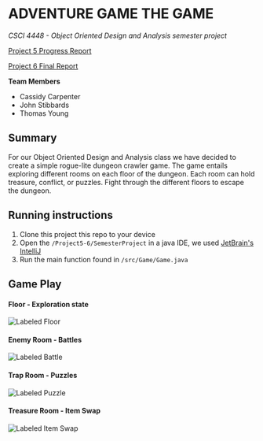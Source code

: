 # ADVENTURE GAME THE GAME
*CSCI 4448 - Object Oriented Design and Analysis semester project*

[Project 5 Progress Report](https://github.com/thyo9470/OOAD-Projects/blob/master/Project5-6/Project%205-Status%20Summary.pdf)

[Project 6 Final Report](https://github.com/thyo9470/OOAD-Projects/blob/master/Project5-6/Project%206-Final%20Report.pdf)

**Team Members**
 - Cassidy Carpenter
 - John Stibbards
 - Thomas Young

## Summary

For our Object Oriented Design and Analysis class we have decided to create a simple rogue-lite dungeon crawler game. The game entails exploring different rooms on each floor of the dungeon. Each room can hold treasure, conflict, or puzzles. Fight through the different floors to escape the dungeon.

## Running instructions

1. Clone this project this repo to your device
2. Open the `/Project5-6/SemesterProject` in a java IDE, we used [JetBrain's IntelliJ](https://www.jetbrains.com/idea/)
3. Run the main function found in `/src/Game/Game.java`

## Game Play

#### Floor - Exploration state
![Labeled Floor](https://i.imgur.com/ywg4MzD.png)

#### Enemy Room - Battles
![Labeled Battle](https://i.imgur.com/oLGxI9i.png)

#### Trap Room - Puzzles
![Labeled Puzzle](https://i.imgur.com/4BRvsUT.png)

#### Treasure Room - Item Swap
![Labeled Item Swap](https://i.imgur.com/n12c9VJ.png)
